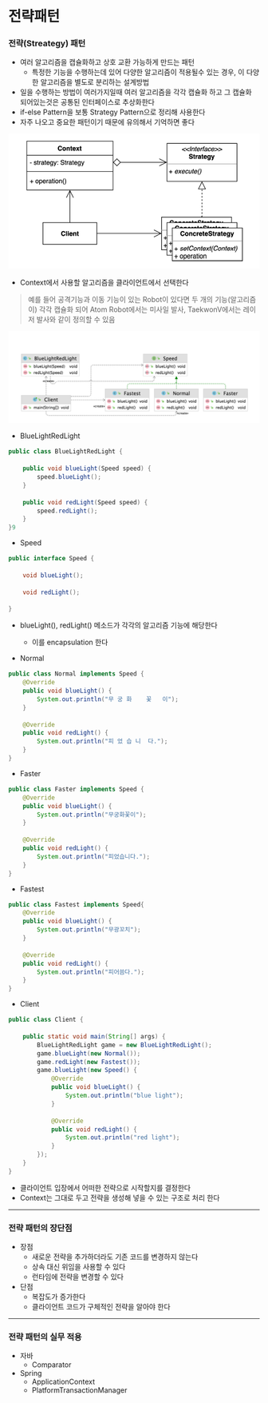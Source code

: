 # 전략패턴

### 전략(Streategy) 패턴

- 여러 알고리즘을 캡슐화하고 상호 교환 가능하게 만드는 패턴
    - 특정한 기능을 수행하는데 있어 다양한 알고리즘이 적용될수 있는 경우, 이 다양한 알고리즘을 별도로 분리하는 설계방법
- 일을 수행하는 방법이 여러가지일때 여러 알고리즘을 각각 캡슐화 하고 그 캡슐화 되어있는것은 공통된 인터페이스로 추상화한다
- if-else Pattern을 보통 Strategy Pattern으로 정리해 사용한다
- 자주 나오고 중요한 패턴이기 때문에 유의해서 기억하면 좋다

![Untitled](strategy_img1.png)

- Context에서 사용할 알고리즘을 클라이언트에서 선택한다

> 예를 들어 공격기능과 이동 기능이 있는 Robot이 있다면 두 개의 기능(알고리즘이) 각각 캡슐화 되어 Atom Robot에서는 미사일 발사, TaekwonV에서는 레이저 발사와 같이 정의할 수 있음
> 

![Untitled](strategy_img2.png)

- BlueLightRedLight

```java
public class BlueLightRedLight {

    public void blueLight(Speed speed) {
        speed.blueLight();
    }

    public void redLight(Speed speed) {
        speed.redLight();
    }
}9
```

- Speed

```java
public interface Speed {

    void blueLight();

    void redLight();

}
```

- blueLight(), redLight() 메소드가 각각의 알고리즘 기능에 해당한다
    - 이를 encapsulation 한다

- Normal

```java
public class Normal implements Speed {
    @Override
    public void blueLight() {
        System.out.println("무 궁 화    꽃   이");
    }

    @Override
    public void redLight() {
        System.out.println("피 었 습 니  다.");
    }
}
```

- Faster

```java
public class Faster implements Speed {
    @Override
    public void blueLight() {
        System.out.println("무궁화꽃이");
    }

    @Override
    public void redLight() {
        System.out.println("피었습니다.");
    }
}
```

- Fastest

```java
public class Fastest implements Speed{
    @Override
    public void blueLight() {
        System.out.println("무광꼬치");
    }

    @Override
    public void redLight() {
        System.out.println("피어씀다.");
    }
}
```

- Client

```java
public class Client {

    public static void main(String[] args) {
        BlueLightRedLight game = new BlueLightRedLight();
        game.blueLight(new Normal());
        game.redLight(new Fastest());
        game.blueLight(new Speed() {
            @Override
            public void blueLight() {
                System.out.println("blue light");
            }

            @Override
            public void redLight() {
                System.out.println("red light");
            }
        });
    }
}
```

- 클라이언트 입장에서 어떠한 전략으로 시작할지를 결정한다
- Context는 그대로 두고 전략을 생성해 넣을 수 있는 구조로 처리 한다

---

### 전략 패턴의 장단점

- 장점
    - 새로운 전략을 추가하더라도 기존 코드를 변경하지 않는다
    - 상속 대신 위임을 사용할 수 있다
    - 런타임에 전략을 변경할 수 있다
- 단점
    - 복잡도가 증가한다
    - 클라이언트 코드가 구체적인 전략을 알아야 한다

---

### 전략 패턴의 실무 적용

- 자바
    - Comparator
- Spring
    - ApplicationContext
    - PlatformTransactionManager